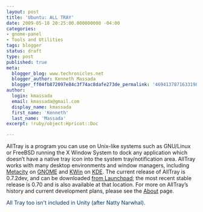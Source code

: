 ```yaml
---
layout: post
title: 'Ubuntu: ALL TRAY'
date: 2009-05-18 20:25:00.000000000 -04:00
categories:
- gnome-panel
- Tools and Utilities
tags: blogger
status: draft
type: post
published: true
meta:
  blogger_blog: www.techronicles.net
  blogger_author: Kenneth Massada
  blogger_ff04fb872097e84c3f74ac8dafe273de_permalink: '4694137871633198885'
author:
  login: kmassada
  email: kmassada@gmail.com
  display_name: kmassada
  first_name: 'Kenneth'
  last_name: 'Massada'
excerpt: !ruby/object:Hpricot::Doc

---
```

<p>AllTray is a program you can use               on <span class="sc">Unix</span>-like systems such as               GNU/Linux or <span class="sc">FreeBSD</span> running the X               Window System to dock any application which doesn’t have a               native tray icon into the system tray/notification area.               AllTray works with many desktop environments and window               managers, including               <a href="http://en.wikipedia.org/wiki/Metacity" title="Wikipedia: Metacity">Metacity</a> on <a href="http://www.gnome.org/">GNOME</a> and               <a href="http://en.wikipedia.org/wiki/KWin" title="Wikipedia: KWin">KWin</a> on <a href="http://www.kde.org/">KDE</a>.  The current               release of AllTray is 0.7.2dev, and can be               downloaded <a href="https://edge.launchpad.net/alltray/+download" title="Launchpad: AllTray project files">from               Launchpad</a>; the most recent stable release is 0.70               and is also available at that location.  For more on               AllTray’s history and current development plans, please               see the <a href="http://alltray.trausch.us/about.html">About</a> page.</p>
<p><span style="color:#073763;">All Tray too isn't included in Unity (after Natty Narwhal). </span></p>
